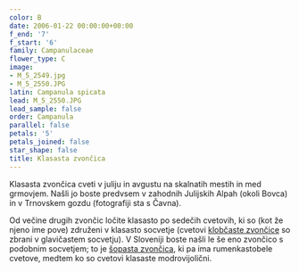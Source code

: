 ```yaml
---
color: B
date: 2006-01-22 00:00:00+00:00
f_end: '7'
f_start: '6'
family: Campanulaceae
flower_type: C
image:
- M_5_2549.jpg
- M_5_2550.JPG
latin: Campanula spicata
lead: M_5_2550.JPG
lead_sample: false
order: Campanula
parallel: false
petals: '5'
petals_joined: false
star_shape: false
title: Klasasta zvončica
---
```

Klasasta zvončica cveti v juliju in avgustu na skalnatih mestih in med grmovjem. Našli jo boste predvsem v zahodnih Julijskih Alpah (okoli Bovca) in v Trnovskem gozdu (fotografiji sta s Čavna).

Od večine drugih zvončic ločite klasasto po sedečih cvetovih, ki so (kot že njeno ime pove) združeni v klasasto socvetje (cvetovi [klobčaste zvončice](../campanulaglomerata/) so zbrani v glavičastem socvetju). V Sloveniji boste našli le še eno zvončico s podobnim socvetjem; to je [šopasta zvončica](../campanulathyrsoidesthyrsoides/), ki pa ima rumenkastobele cvetove, medtem ko so cvetovi klasaste modrovijolični.
